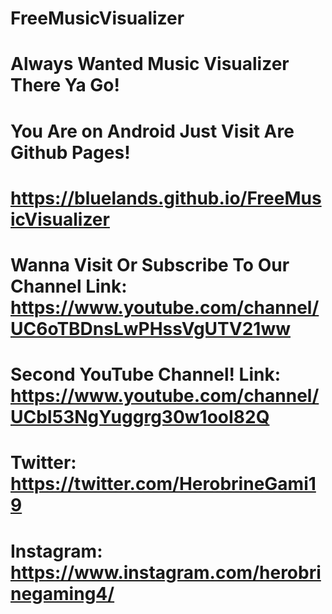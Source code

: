 # FreeMusicVisualizer
# Always Wanted Music Visualizer There Ya Go!
# You  Are on Android Just Visit Are Github Pages!
# https://bluelands.github.io/FreeMusicVisualizer
# Wanna Visit Or Subscribe To Our Channel Link: https://www.youtube.com/channel/UC6oTBDnsLwPHssVgUTV21ww
# Second YouTube Channel! Link: https://www.youtube.com/channel/UCbI53NgYuggrg30w1ooI82Q
# Twitter: https://twitter.com/HerobrineGami19
# Instagram: https://www.instagram.com/herobrinegaming4/
